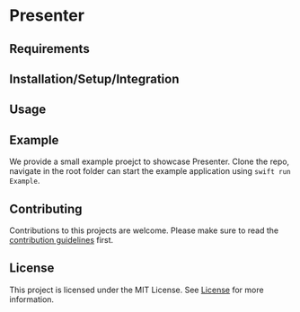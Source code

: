 # Presenter

## Requirements

## Installation/Setup/Integration

## Usage

## Example

We provide a small example proejct to showcase Presenter. 
Clone the repo, navigate in the root folder can start the example application using `swift run Example`.

## Contributing
Contributions to this projects are welcome. Please make sure to read the [contribution guidelines](https://github.com/Apodini/.github/blob/release/CONTRIBUTING.md) first.

## License
This project is licensed under the MIT License. See [License](https://github.com/Apodini/Presenter/blob/release/LICENSE) for more information.

